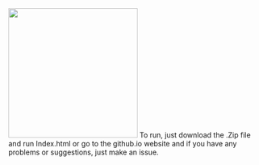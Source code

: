 <img src="https://t3.ftcdn.net/jpg/03/77/38/84/360_F_377388434_byWJFE7lFYOKYGVJKHr0H8ftKxFcv1nM.jpg" width="256">
To run, just download the .Zip file and run Index.html or go to the github.io website and if you have any problems or suggestions, just make an issue.
